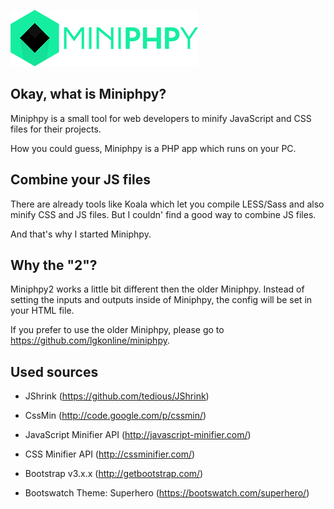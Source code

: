 ![MINIPHPY](https://raw.githubusercontent.com/lgkonline/Miniphpy2/master/images/logo.png)

## Okay, what is Miniphpy?

Miniphpy is a small tool for web developers to minify JavaScript and CSS files
for their projects.

How you could guess, Miniphpy is a PHP app which runs on your PC.


## Combine your JS files

There are already tools like Koala which let you compile LESS/Sass and also minify CSS and JS files.
But I couldn' find a good way to combine JS files.

And that's why I started Miniphpy.


## Why the "2"?

Miniphpy2 works a little bit different then the older Miniphpy.
Instead of setting the inputs and outputs inside of Miniphpy, the config will be set in your HTML file.

If you prefer to use the older Miniphpy, please go to https://github.com/lgkonline/miniphpy.


## Used sources

* JShrink (https://github.com/tedious/JShrink)
* CssMin (http://code.google.com/p/cssmin/)
* JavaScript Minifier API (http://javascript-minifier.com/)
* CSS Minifier API (http://cssminifier.com/)

* Bootstrap v3.x.x (http://getbootstrap.com/)
* Bootswatch Theme: Superhero (https://bootswatch.com/superhero/)